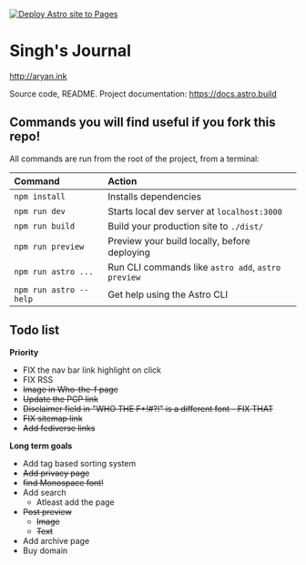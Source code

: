 [![Deploy Astro site to Pages](https://github.com/0thorderlogic/0thorderlogic.github.io/actions/workflows/astro.yml/badge.svg)](https://github.com/0thorderlogic/0thorderlogic.github.io/actions/workflows/astro.yml)

# Singh's Journal

http://aryan.ink

Source code, README.
Project documentation: https://docs.astro.build

## Commands you will find useful if you fork this repo!

All commands are run from the root of the project, from a terminal:

| Command                | Action                                             |
| :--------------------- | :------------------------------------------------- |
| `npm install`          | Installs dependencies                              |
| `npm run dev`          | Starts local dev server at `localhost:3000`        |
| `npm run build`        | Build your production site to `./dist/`            |
| `npm run preview`      | Preview your build locally, before deploying       |
| `npm run astro ...`    | Run CLI commands like `astro add`, `astro preview` |
| `npm run astro --help` | Get help using the Astro CLI                       |

## Todo list

**Priority**

- FIX the nav bar link highlight on click
- FIX RSS
- ~~Image in Who-the-f page~~
- ~~Update the PGP link~~
- ~~Disclaimer field in "WHO THE F*!#?!" is a different font - FIX THAT~~
- ~~FIX sitemap link~~
- ~~Add fediverse links~~
 
**Long term goals**

- Add tag based sorting system
- ~~Add privacy page~~
- ~~find Monospace font!~~
- Add search
	- Atleast add the page
- ~~Post preview~~ 
	- ~~Image~~
	- ~~Text~~
- Add archive page
- Buy domain
